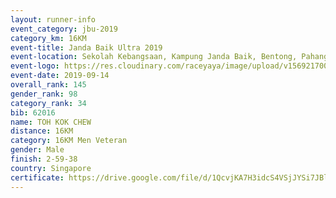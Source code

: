 ```yaml
---
layout: runner-info 
event_category: jbu-2019 
category_km: 16KM 
event-title: Janda Baik Ultra 2019  
event-location: Sekolah Kebangsaan, Kampung Janda Baik, Bentong, Pahang, Malaysia 
event-logo: https://res.cloudinary.com/raceyaya/image/upload/v1569217009/logo/janda-baik_vch1pc.jpg 
event-date: 2019-09-14 
overall_rank: 145
gender_rank: 98
category_rank: 34
bib: 62016
name: TOH KOK CHEW
distance: 16KM
category: 16KM Men Veteran
gender: Male
finish: 2-59-38
country: Singapore
certificate: https://drive.google.com/file/d/1QcvjKA7H3idcS4VSjJYSi7JBlH6e8_hS/view?usp=sharing
---
```

